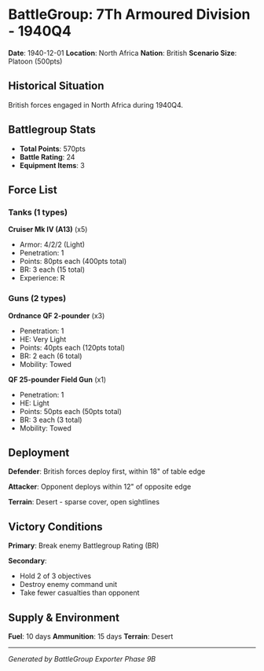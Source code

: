 # BattleGroup: 7Th Armoured Division - 1940Q4

**Date**: 1940-12-01
**Location**: North Africa
**Nation**: British
**Scenario Size**: Platoon (500pts)

## Historical Situation

British forces engaged in North Africa during 1940Q4.

## Battlegroup Stats

- **Total Points**: 570pts
- **Battle Rating**: 24
- **Equipment Items**: 3

## Force List

### Tanks (1 types)

**Cruiser Mk IV (A13)** (x5)
- Armor: 4/2/2 (Light)
- Penetration: 1
- Points: 80pts each (400pts total)
- BR: 3 each (15 total)
- Experience: R

### Guns (2 types)

**Ordnance QF 2-pounder** (x3)
- Penetration: 1
- HE: Very Light
- Points: 40pts each (120pts total)
- BR: 2 each (6 total)
- Mobility: Towed

**QF 25-pounder Field Gun** (x1)
- Penetration: 1
- HE: Light
- Points: 50pts each (50pts total)
- BR: 3 each (3 total)
- Mobility: Towed


## Deployment

**Defender**: British forces deploy first, within 18" of table edge

**Attacker**: Opponent deploys within 12" of opposite edge

**Terrain**: Desert - sparse cover, open sightlines

## Victory Conditions

**Primary**: Break enemy Battlegroup Rating (BR)

**Secondary**:
- Hold 2 of 3 objectives
- Destroy enemy command unit
- Take fewer casualties than opponent

## Supply & Environment

**Fuel**: 10 days
**Ammunition**: 15 days
**Terrain**: Desert

---

*Generated by BattleGroup Exporter Phase 9B*
